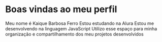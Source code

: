 # Boas vindas ao meu perfil
Meu nome é Kaique Barbosa Ferro
Estou estudando na Alura
Estou me desenvolvendo na linguagem JavaScript 
Utilizo esse espaço para minha organização e compartilhamento dos meu projetos desenvolvidos
